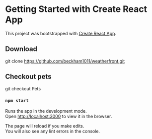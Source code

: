 # Getting Started with Create React App
This project was bootstrapped with [Create React App](https://github.com/facebook/create-react-app).

## Download
git clone https://github.com/beckham1011/weatherfront.git


## Checkout pets
git checkout Pets

### `npm start`

Runs the app in the development mode.\
Open [http://localhost:3000](http://localhost:3000) to view it in the browser.

The page will reload if you make edits.\
You will also see any lint errors in the console.
